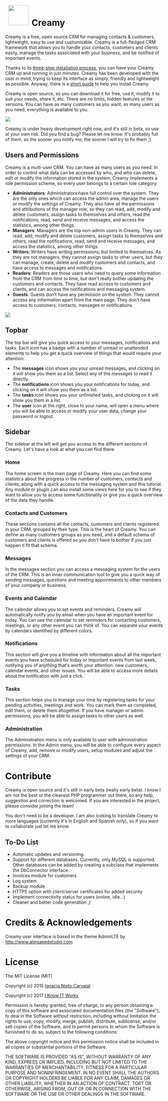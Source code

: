 <img src="http://iknowitworks.org/images/creamy_logo.png" width="64" height="64" align="left" hspace="10"/>

# Creamy
Creamy is a free, open source CRM for managing contacts & customers, lightweight, easy to use and customisable. Creamy is a full-fledged CRM framework that allows you to handle your contacts, customers and clients easily, manage the tasks associated with your business, and be notified of important events.

Thanks to its [three-step installation process](https://github.com/iKnowITWorks/Creamy/wiki/Installation), you can have your Creamy CRM up and running in just minutes. Creamy has been developed with the user in mind, trying to keep its interface as simply, friendly and lightweight as possible. Anyway, there is a [short guide](https://github.com/iKnowITWorks/Creamy/wiki/Installation) to help you install Creamy.

Creamy is open source, so you can download it for free, use it, modify it to suit your needs, share it, etc. There are no limits, hidden features or lite versions. You can have as many customers as you want, as many users as you need, everything is available to you.

![](http://iknowitworks.org/images/creamy_responsive.png)

Creamy is under heavy development right now, and it's still in beta, so use at your own risk. Did you find a bug? Please let me know. It's probably full of them, so the sooner you notify me, the sooner I will try to fix them ;).

## Users and Permissions
Creamy is a multi-user CRM. You can have as many users as you need. In order to control what data can be accessed by who, and who can delete, edit or modify the information stored in the system, Creamy implements a role permission scheme, so every user belongs to a certain role category:

* **Administrators**: Administrators have full control over the system. They are the only ones which can access the admin area, manage the users or modify the settings of Creamy. They also have all the permissions and attributions of the manager role, so they can read, add, modify and delete customers, assign tasks to themselves and others, read the notifications, read, send and receive messages, and access the statistics, among other things.
* **Managers**: Managers are the top non-admin users in Creamy. They can read, add, modify and delete customers, assign tasks to themselves and others, read the notifications, read, send and receive messages, and access the statistics, among other things.
* **Writers**: Writers have writing permissions, but limited to themselves. As they are not managers, they cannot assign tasks to other users, but they can manage, create, delete and modify customers and contacts, and have access to messages and notifications.
* **Readers**: Readers are those users who need to query some information from the CRM from time to time, but don't really bother updating the customers and contacts. They have read access to customers and clients, and can access the notifications and messaging system.
* **Guests**: Guests don't have any permission on the system. They cannot access any information apart from the main page. They don't have access to customers, contacts, messages or notifications.

![](http://iknowitworks.org/images/creamy_features.png)

## Topbar

The top bar will give you quick access to your messages, notifications and tasks. Each icon has a badge with a number of unread or unattended elements to help you get a quick overview of things that would require your attention.

* The **messages** icon shows you your unread messages, and clicking on it will show you them as a list. Select any of the messages to read it directly.
* The **notifications** icon shows you your notifications for today, and clicking on it will show you them as a list.
* The **tasks** icon shows you your unfinished tasks, and clicking on it will show you them in a list.
* The **user** icon at the right, close to your name, will open a menu where you will be able to access or modify your user data, change your password or logout.

## Sidebar

The sidebar at the left will get you access to the different sections of Creamy. Let's have a look at what you can find there:

### Home
The home screen is the main page of Creamy. Here you can find some statistics about the progress in the number of customers, contacts and clients, along with a quick access to the messaging system and this tutorial. Any module or plugin can also install some views here for you to see if they want to allow you to access some functionality or give you a quick overview of the data they handle.

### Contacts and Customers
These sections contains all the contacts, customers and clients registered in your CRM, grouped by their type. This is the heart of Creamy. You can define as many customers groups as you need, and a default schema of customers and clients is offered so you don't have to bother if you just happen ti fit that schema.

### Messages
In the messages section you can access a messaging system for the users of the CRM. This is an inner communication tool to give you a quick way of sending messages, questions and meeting appointments to other members of your company or business.

### Events and Calendar
The calendar allows you to set events and reminders. Creamy will automatically notify you by email when you have an important event for today. You can use the calendar to set reminders for contacting customers, meetings, or any other event you can think of. You can separate your events by calendars identified by different colors.

### Notifications
This section will give you a timeline with information about all the important events you have scheduled for today or important events from last week, notifying you of anything that's worth your attention: new customers, calendar events, and other issues. You will be able to access more details about the notification with just a click.

### Tasks
This section helps you to manage your time by registering tasks for your pending activities, meetings and work. You can mark them as completed, edit them, or delete them altogether. If you have manager or admin permissions, you will be able to assign tasks to other users as well.

### Administration
The Administration menu is only available to user with administration permissions. In the Admin menu, you will be able to configure every aspect of Creamy, add, remove or modify users, setup modules and adjust the settings of your CRM.

# Contribute

Creamy is open source and it's still in early beta (really early beta). I know I am not the best or the cleanest PHP programmer out there, so any help, suggestion and correction is welcomed. If you are interested in the project, please consider joining the team!

You don't need to be a developer. I am also looking to translate Creamy to more languages (currently it's in English and Spanish only), so if you want to collaborate just let me know.

## To-Do List

* Automatic updates and versioning.
* Support for different databases. Currently, only MySQL is supported. Other databases can be added by creating a subclass that implements the DbConnector interface.
* Invoices module for customers
* Log system
* Backup module
* HTTPS option with client/server certificates for added security
* Implement connectivity status for users (online, idle...)
* Cleaner and better code generation ;)

# Credits & Acknowledgements

Creamy user interface is based in the theme AdminLTE by http://www.almsaeedstudio.com

# License

The MIT License (MIT)

Copyright (c) 2015 [Ignacio Nieto Carvajal](http://digitalleaves.com)

Copyright (c) 2017 [I Know IT Works](http://iknowitworks.org)

Permission is hereby granted, free of charge, to any person obtaining a copy
of this software and associated documentation files (the "Software"), to deal
in the Software without restriction, including without limitation the rights
to use, copy, modify, merge, publish, distribute, sublicense, and/or sell
copies of the Software, and to permit persons to whom the Software is
furnished to do so, subject to the following conditions:

The above copyright notice and this permission notice shall be included in
all copies or substantial portions of the Software.

THE SOFTWARE IS PROVIDED "AS IS", WITHOUT WARRANTY OF ANY KIND, EXPRESS OR
IMPLIED, INCLUDING BUT NOT LIMITED TO THE WARRANTIES OF MERCHANTABILITY,
FITNESS FOR A PARTICULAR PURPOSE AND NONINFRINGEMENT. IN NO EVENT SHALL THE
AUTHORS OR COPYRIGHT HOLDERS BE LIABLE FOR ANY CLAIM, DAMAGES OR OTHER
LIABILITY, WHETHER IN AN ACTION OF CONTRACT, TORT OR OTHERWISE, ARISING FROM,
OUT OF OR IN CONNECTION WITH THE SOFTWARE OR THE USE OR OTHER DEALINGS IN
THE SOFTWARE.

